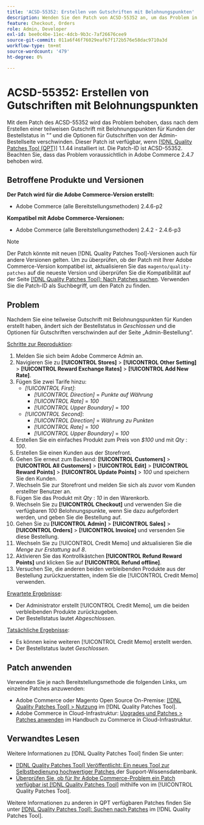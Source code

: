 ```yaml
---
title: 'ACSD-55352: Erstellen von Gutschriften mit Belohnungspunkten'
description: Wenden Sie den Patch von ACSD-55352 an, um das Problem in Adobe Commerce zu beheben, bei dem sich nach dem Erstellen einer teilweisen Gutschrift mit Kundenbelohnungspunkten der Bestellstatus in „Geschlossen“ ändert und die Optionen für die Gutschrift von der Admin-Bestellseite verschwinden.
feature: Checkout, Orders
role: Admin, Developer
exl-id: bee0c4be-11ec-4dcb-9b3c-7af26676cee9
source-git-commit: 011a6f46f76029eaf67f172b576e58dac9710a3d
workflow-type: tm+mt
source-wordcount: '479'
ht-degree: 0%

---
```


# ACSD-55352: Erstellen von Gutschriften mit Belohnungspunkten

Mit dem Patch des ACSD-55352 wird das Problem behoben, dass nach dem Erstellen einer teilweisen Gutschrift mit Belohnungspunkten für Kunden der Bestellstatus in &quot;*&quot;* und die Optionen für Gutschriften von der Admin-Bestellseite verschwinden. Dieser Patch ist verfügbar, wenn [[!DNL Quality Patches Tool (QPT)]](https://experienceleague.adobe.com/de/docs/commerce-operations/tools/quality-patches-tool/quality-patches-tool-to-self-serve-quality-patches) 1.1.44 installiert ist. Die Patch-ID ist ACSD-55352. Beachten Sie, dass das Problem voraussichtlich in Adobe Commerce 2.4.7 behoben wird.

## Betroffene Produkte und Versionen

**Der Patch wird für die Adobe Commerce-Version erstellt:**

* Adobe Commerce (alle Bereitstellungsmethoden) 2.4.6-p2

**Kompatibel mit Adobe Commerce-Versionen:**

* Adobe Commerce (alle Bereitstellungsmethoden) 2.4.2 - 2.4.6-p3

>[!NOTE]
>
>Der Patch könnte mit neuen [!DNL Quality Patches Tool]-Versionen auch für andere Versionen gelten. Um zu überprüfen, ob der Patch mit Ihrer Adobe Commerce-Version kompatibel ist, aktualisieren Sie das `magento/quality-patches` auf die neueste Version und überprüfen Sie die Kompatibilität auf der Seite [[!DNL Quality Patches Tool]: Nach Patches suchen](https://experienceleague.adobe.com/tools/commerce-quality-patches/index.html?lang=de). Verwenden Sie die Patch-ID als Suchbegriff, um den Patch zu finden.

## Problem

Nachdem Sie eine teilweise Gutschrift mit Belohnungspunkten für Kunden erstellt haben, ändert sich der Bestellstatus in *Geschlossen* und die Optionen für Gutschriften verschwinden auf der Seite „Admin-Bestellung“.

<u>Schritte zur Reproduktion</u>:

1. Melden Sie sich beim Adobe Commerce Admin an.
2. Navigieren Sie zu **[!UICONTROL Stores]** > **[!UICONTROL Other Setting]** > **[!UICONTROL Reward Exchange Rates]** > **[!UICONTROL Add New Rate]**.
3. Fügen Sie zwei Tarife hinzu:
   * *[!UICONTROL First]*:
      * *[!UICONTROL Direction]* = *Punkte auf Währung*
      * *[!UICONTROL Rate]* = *100*
      * *[!UICONTROL Upper Boundary]* = *100*
   * *[!UICONTROL Second]*:
      * *[!UICONTROL Direction]* = *Währung zu Punkten*
      * *[!UICONTROL Rate]* = *100*
      * *[!UICONTROL Upper Boundary]* = *100*
4. Erstellen Sie ein einfaches Produkt zum Preis von *$100* und mit *Qty* : *100*.
5. Erstellen Sie einen Kunden aus der Storefront.
6. Gehen Sie erneut zum Backend: **[!UICONTROL Customers]** > **[!UICONTROL All Customers]** > **[!UICONTROL Edit]** > **[!UICONTROL Reward Points]** > **[!UICONTROL Update Points]** > *100* und speichern Sie den Kunden.
7. Wechseln Sie zur Storefront und melden Sie sich als zuvor vom Kunden erstellter Benutzer an.
8. Fügen Sie das Produkt mit *Qty* : *10* in den Warenkorb.
9. Wechseln Sie zu **[!UICONTROL Checkout]** und verwenden Sie die verfügbaren *100* Belohnungspunkte, wenn Sie dazu aufgefordert werden, und geben Sie die Bestellung auf.
10. Gehen Sie zu **[!UICONTROL Admin]** > **[!UICONTROL Sales]** > **[!UICONTROL Orders]** > **[!UICONTROL Invoice]** und versenden Sie diese Bestellung.
11. Wechseln Sie zu [!UICONTROL Credit Memo] und aktualisieren Sie die *Menge zur Erstattung* auf *8*.
12. Aktivieren Sie das Kontrollkästchen **[!UICONTROL Refund Reward Points]** und klicken Sie auf **[!UICONTROL Refund offline]**.
13. Versuchen Sie, die anderen beiden verbleibenden Produkte aus der Bestellung zurückzuerstatten, indem Sie die [!UICONTROL Credit Memo] verwenden.

<u>Erwartete Ergebnisse</u>:

* Der Administrator erstellt [!UICONTROL Credit Memo], um die beiden verbleibenden Produkte zurückzugeben.
* Der Bestellstatus lautet *Abgeschlossen*.

<u>Tatsächliche Ergebnisse</u>:

* Es können keine weiteren [!UICONTROL Credit Memo] erstellt werden.
* Der Bestellstatus lautet *Geschlossen*.

## Patch anwenden

Verwenden Sie je nach Bereitstellungsmethode die folgenden Links, um einzelne Patches anzuwenden:

* Adobe Commerce oder Magento Open Source On-Premise: [[!DNL Quality Patches Tool] > Nutzung](/help/tools/quality-patches-tool/usage.md) im [!DNL Quality Patches Tool].
* Adobe Commerce in Cloud-Infrastruktur: [Upgrades und Patches > Patches anwenden](https://experienceleague.adobe.com/docs/commerce-cloud-service/user-guide/develop/upgrade/apply-patches.html?lang=de) im Handbuch zu Commerce in Cloud-Infrastruktur.

## Verwandtes Lesen

Weitere Informationen zu [!DNL Quality Patches Tool] finden Sie unter:

* [[!DNL Quality Patches Tool] Veröffentlicht: Ein neues Tool zur Selbstbedienung hochwertiger Patches ](https://experienceleague.adobe.com/de/docs/commerce-operations/tools/quality-patches-tool/quality-patches-tool-to-self-serve-quality-patches) der Support-Wissensdatenbank.
* [Überprüfen Sie, ob für Ihr Adobe Commerce-Problem ein Patch verfügbar ist [!DNL Quality Patches Tool]](/help/tools/quality-patches-tool/patches-available-in-qpt/check-patch-for-magento-issue-with-magento-quality-patches.md) mithilfe von im [!UICONTROL Quality Patches Tool].


Weitere Informationen zu anderen in QPT verfügbaren Patches finden Sie unter [[!DNL Quality Patches Tool]: Suchen nach Patches](https://experienceleague.adobe.com/tools/commerce-quality-patches/index.html?lang=de) im [!DNL Quality Patches Tool].
